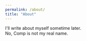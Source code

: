 ```yaml
---
permalink: /about/
title: "About"
---
```


I'll write about myself sometime later.  
No, Comp is not my real name.  
